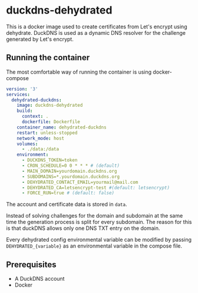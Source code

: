 # duckdns-dehydrated
This is a docker image used to create certificates from Let's encrypt using dehydrate.
DuckDNS is used as a dynamic DNS resolver for the challenge generated by Let's encrypt.

## Running the container
The most comfortable way of running the container is using docker-compose
``` yaml
version: '3'
services:
  dehydrated-duckdns:
    image: duckdns-dehydrated
    build:
      context: .
      dockerfile: Dockerfile
    container_name: dehydrated-duckdns
    restart: unless-stopped
    network_mode: host
    volumes:
      - ./data:/data
    environment:
      - DUCKDNS_TOKEN=token
      - CRON_SCHEDULE=0 0 * * * # (default)
      - MAIN_DOMAIN=yourdomain.duckdns.org
      - SUBDOMAINS=*.yourdomain.duckdns.org
      - DEHYDRATED_CONTACT_EMAIL=yourmail@mail.com
      - DEHYDRATED_CA=letsencrypt-test #(default: letsencrypt)
      - FORCE_RUN=true # (default: false)
```
The account and certificate data is stored in `data`.

Instead of solving challenges for the domain and subdomain at the same time the generation process is split for every subdomain.
The reason for this is that duckDNS allows only one DNS TXT entry on the domain.

Every dehydrated config environmental variable can be modified by passing `DEHYDRATED_{variable}` as an environmental variable in the compose file. 

## Prerequisites
 - A DuckDNS account
 - Docker